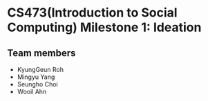 # CS473(Introduction to Social Computing) Milestone 1: Ideation

## Team members
- KyungGeun Roh
- Mingyu Yang
- Seungho Choi
- Wooil Ahn
